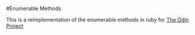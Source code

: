 #Enumerable Methods

This is a reimplementation of the enumerable methods in ruby for [The Odin Project](http://www.theodinproject.com/ruby-programming/advanced-building-blocks)
